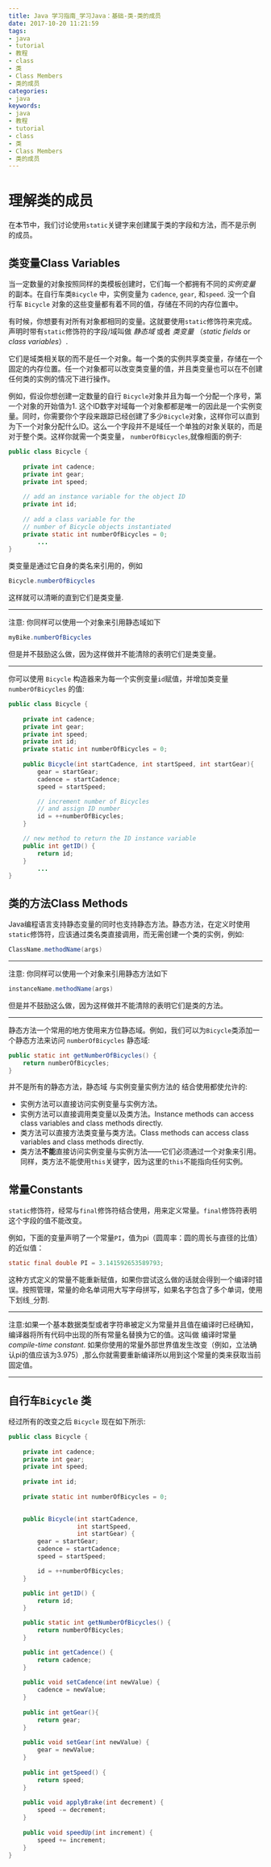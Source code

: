 ```yaml
---
title: Java 学习指南_学习Java：基础-类-类的成员
date: 2017-10-20 11:21:59
tags: 
- java
- tutorial
- 教程
- class
- 类
- Class Members
- 类的成员
categories:
- java
keywords:
- java
- 教程
- tutorial
- class
- 类
- Class Members
- 类的成员
---
```


# 理解类的成员

在本节中，我们讨论使用`static`关键字来创建属于类的字段和方法，而不是示例的成员。

## 类变量Class Variables

当一定数量的对象按照同样的类模板创建时，它们每一个都拥有不同的*实例变量* 的副本。在自行车类`Bicycle` 中，实例变量为 `cadence`, `gear`, 和`speed`. 没一个自行车 `Bicycle` 对象的这些变量都有着不同的值，存储在不同的内存位置中。

有时候，你想要有对所有对象都相同的变量。这就要使用`static`修饰符来完成。声明时带有`static`修饰符的字段/域叫做 *静态域* 或者 *类变量*  （*static fields* or *class variables*）.

它们是域类相关联的而不是任一个对象。每一个类的实例共享类变量，存储在一个固定的内存位置。任一个对象都可以改变类变量的值，并且类变量也可以在不创建任何类的实例的情况下进行操作。

例如，假设你想创建一定数量的自行 `Bicycle`对象并且为每一个分配一个序号，第一个对象的开始值为1. 这个ID数字对域每一个对象都都是唯一的因此是一个实例变量。同时，你需要你个字段来跟踪已经创建了多少`Bicycle`对象，这样你可以直到为下一个对象分配什么ID。这么一个字段并不是域任一个单独的对象关联的，而是对于整个类。这样你就需一个类变量， `numberOfBicycles`,就像相面的例子:

```java
public class Bicycle {
        
    private int cadence;
    private int gear;
    private int speed;
        
    // add an instance variable for the object ID
    private int id;
    
    // add a class variable for the
    // number of Bicycle objects instantiated
    private static int numberOfBicycles = 0;
        ...
}
```

类变量是通过它自身的类名来引用的，例如

```java
Bicycle.numberOfBicycles
```

这样就可以清晰的直到它们是类变量.

------

注意: 你同样可以使用一个对象来引用静态域如下 

```java
myBike.numberOfBicycles
```

但是并不鼓励这么做，因为这样做并不能清除的表明它们是类变量。

------

你可以使用 `Bicycle` 构造器来为每一个实例变量`id`赋值，并增加类变量 `numberOfBicycles` 的值:

```java
public class Bicycle {
        
    private int cadence;
    private int gear;
    private int speed;
    private int id;
    private static int numberOfBicycles = 0;
        
    public Bicycle(int startCadence, int startSpeed, int startGear){
        gear = startGear;
        cadence = startCadence;
        speed = startSpeed;

        // increment number of Bicycles
        // and assign ID number
        id = ++numberOfBicycles;
    }

    // new method to return the ID instance variable
    public int getID() {
        return id;
    }
        ...
}
```

## 类的方法Class Methods

Java编程语言支持静态变量的同时也支持静态方法。静态方法，在定义时使用`static`修饰符，应该通过类名类直接调用，而无需创建一个类的实例，例如:

```java
ClassName.methodName(args)
```

------

注意:  你同样可以使用一个对象来引用静态方法如下 

```java
instanceName.methodName(args)
```

但是并不鼓励这么做，因为这样做并不能清除的表明它们是类的方法。

------

静态方法一个常用的地方使用来方位静态域。例如，我们可以为`Bicycle`类添加一个静态方法来访问 `numberOfBicycles` 静态域:

```java
public static int getNumberOfBicycles() {
    return numberOfBicycles;
}
```



并不是所有的静态方法，静态域 与实例变量实例方法的 结合使用都使允许的:

- 实例方法可以直接访问实例变量与实例方法。
- 实例方法可以直接调用类变量以及类方法。Instance methods can access class variables and class methods directly.
- 类方法可以直接方法类变量与类方法。Class methods can access class variables and class methods directly.
- 类方法**不能**直接访问实例变量与实例方法——它们必须通过一个对象来引用。同样，类方法不能使用`this`关键字，因为这里的`this`不能指向任何实例。

## 常量Constants

`static`修饰符，经常与`final`修饰符结合使用，用来定义常量。`final`修饰符表明这个字段的值不能改变。

例如，下面的变量声明了一个常量`PI`，值为pi（圆周率：圆的周长与直径的比值）的近似值：

```java
static final double PI = 3.141592653589793;
```

这种方式定义的常量不能重新赋值，如果你尝试这么做的话就会得到一个编译时错误。按照管理，常量的命名单词用大写字母拼写，如果名字包含了多个单词，使用下划线`_`分割.

------

注意:如果一个基本数据类型或者字符串被定义为常量并且值在编译时已经确知，编译器将所有代码中出现的所有常量名替换为它的值。这叫做 编译时常量 *compile-time constant*. 如果你使用的常量外部世界值发生改变（例如，立法确认pi的值应该为3.975）,那么你就需要重新编译所以用到这个常量的类来获取当前固定值。

------

## 自行车`Bicycle` 类

经过所有的改变之后 `Bicycle` 现在如下所示:

```java
public class Bicycle {
        
    private int cadence;
    private int gear;
    private int speed;
        
    private int id;
    
    private static int numberOfBicycles = 0;

        
    public Bicycle(int startCadence,
                   int startSpeed,
                   int startGear) {
        gear = startGear;
        cadence = startCadence;
        speed = startSpeed;

        id = ++numberOfBicycles;
    }

    public int getID() {
        return id;
    }

    public static int getNumberOfBicycles() {
        return numberOfBicycles;
    }

    public int getCadence() {
        return cadence;
    }
        
    public void setCadence(int newValue) {
        cadence = newValue;
    }
        
    public int getGear(){
        return gear;
    }
        
    public void setGear(int newValue) {
        gear = newValue;
    }
        
    public int getSpeed() {
        return speed;
    }
        
    public void applyBrake(int decrement) {
        speed -= decrement;
    }
        
    public void speedUp(int increment) {
        speed += increment;
    }
}
```